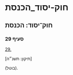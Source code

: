 # חוק-יסוד_הכנסת

## חוק־יסוד: הכנסת

### סעיף 29

[29.](https://he.wikisource.org/wiki/%D7%97%D7%95%D7%A7-%D7%99%D7%A1%D7%95%D7%93:_%D7%94%D7%9B%D7%A0%D7%A1%D7%AA#%D7%A1%D7%A2%D7%99%D7%A3_29)

[תיקון: תשנ״ה]

(בוטל).
